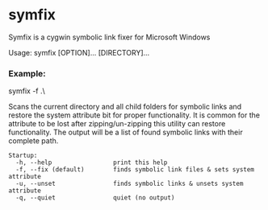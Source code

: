 # symfix
Symfix is a cygwin symbolic link fixer for Microsoft Windows

Usage: symfix [OPTION]... [DIRECTORY]...

### Example:
  symfix -f .\

Scans the current directory and all child folders for symbolic links
and restore the system attribute bit for proper functionality. It is
common for the attribute to be lost after zipping/un-zipping this
utility can restore functionality. The output will be a list of
found symbolic links with their complete path.
```
Startup:
  -h, --help                 print this help
  -f, --fix (default)        finds symbolic link files & sets system attribute
  -u, --unset                finds symbolic links & unsets system attribute
  -q, --quiet                quiet (no output)
```
